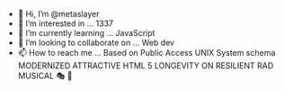 - 👋 Hi, I’m @metaslayer
- 👀 I’m interested in ... 1337 
- 🌱 I’m currently learning ... JavaScript 
- 💞️ I’m looking to collaborate on ... Web dev
- 📫 How to reach me ... 
Based on Public Access UNIX System schema
MODERNIZED
ATTRACTIVE
HTML 5
LONGEVITY
ON
RESILIENT
RAD
MUSICAL
🎭
💯

<!---
metaslayer/metaslayer is a ✨ special ✨ repository because its `README.md` (this file) appears on your GitHub profile.
You can click the Preview link to take a look at your changes.
--->
